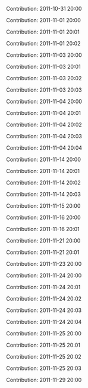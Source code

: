Contribution: 2011-10-31 20:00

Contribution: 2011-11-01 20:00

Contribution: 2011-11-01 20:01

Contribution: 2011-11-01 20:02

Contribution: 2011-11-03 20:00

Contribution: 2011-11-03 20:01

Contribution: 2011-11-03 20:02

Contribution: 2011-11-03 20:03

Contribution: 2011-11-04 20:00

Contribution: 2011-11-04 20:01

Contribution: 2011-11-04 20:02

Contribution: 2011-11-04 20:03

Contribution: 2011-11-04 20:04

Contribution: 2011-11-14 20:00

Contribution: 2011-11-14 20:01

Contribution: 2011-11-14 20:02

Contribution: 2011-11-14 20:03

Contribution: 2011-11-15 20:00

Contribution: 2011-11-16 20:00

Contribution: 2011-11-16 20:01

Contribution: 2011-11-21 20:00

Contribution: 2011-11-21 20:01

Contribution: 2011-11-23 20:00

Contribution: 2011-11-24 20:00

Contribution: 2011-11-24 20:01

Contribution: 2011-11-24 20:02

Contribution: 2011-11-24 20:03

Contribution: 2011-11-24 20:04

Contribution: 2011-11-25 20:00

Contribution: 2011-11-25 20:01

Contribution: 2011-11-25 20:02

Contribution: 2011-11-25 20:03

Contribution: 2011-11-29 20:00

